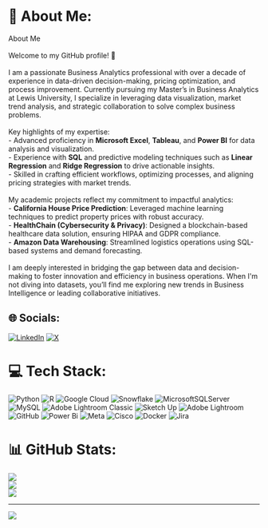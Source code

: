# 💫 About Me:
 About Me<br><br>Welcome to my GitHub profile! 👋 <br><br>I am a passionate Business Analytics professional with over a decade of experience in data-driven decision-making, pricing optimization, and process improvement. Currently pursuing my Master’s in Business Analytics at Lewis University, I specialize in leveraging data visualization, market trend analysis, and strategic collaboration to solve complex business problems.<br><br>Key highlights of my expertise:<br>- Advanced proficiency in **Microsoft Excel**, **Tableau**, and **Power BI** for data analysis and visualization.<br>- Experience with **SQL** and predictive modeling techniques such as **Linear Regression** and **Ridge Regression** to drive actionable insights.<br>- Skilled in crafting efficient workflows, optimizing processes, and aligning pricing strategies with market trends.<br><br>My academic projects reflect my commitment to impactful analytics:<br>- **California House Price Prediction**: Leveraged machine learning techniques to predict property prices with robust accuracy.<br>- **HealthChain (Cybersecurity & Privacy)**: Designed a blockchain-based healthcare data solution, ensuring HIPAA and GDPR compliance.<br>- **Amazon Data Warehousing**: Streamlined logistics operations using SQL-based systems and demand forecasting.<br><br>I am deeply interested in bridging the gap between data and decision-making to foster innovation and efficiency in business operations. When I'm not diving into datasets, you’ll find me exploring new trends in Business Intelligence or leading collaborative initiatives.

## 🌐 Socials:
[![LinkedIn](https://img.shields.io/badge/LinkedIn-%230077B5.svg?logo=linkedin&logoColor=white)](https://linkedin.com/in/https://www.linkedin.com/in/sushma-satyanarayana/) [![X](https://img.shields.io/badge/X-black.svg?logo=X&logoColor=white)](https://x.com/https://x.com/sush16331) 

# 💻 Tech Stack:
![Python](https://img.shields.io/badge/python-3670A0?style=for-the-badge&logo=python&logoColor=ffdd54) ![R](https://img.shields.io/badge/r-%23276DC3.svg?style=for-the-badge&logo=r&logoColor=white) ![Google Cloud](https://img.shields.io/badge/GoogleCloud-%234285F4.svg?style=for-the-badge&logo=google-cloud&logoColor=white) ![Snowflake](https://img.shields.io/badge/snowflake-%2329B5E8.svg?style=for-the-badge&logo=snowflake&logoColor=white) ![MicrosoftSQLServer](https://img.shields.io/badge/Microsoft%20SQL%20Server-CC2927?style=for-the-badge&logo=microsoft%20sql%20server&logoColor=white) ![MySQL](https://img.shields.io/badge/mysql-4479A1.svg?style=for-the-badge&logo=mysql&logoColor=white) ![Adobe Lightroom Classic](https://img.shields.io/badge/Adobe%20Lightroom%20Classic-31A8FF.svg?style=for-the-badge&logo=Adobe%20Lightroom%20Classic&logoColor=white) ![Sketch Up](https://img.shields.io/badge/SketchUp-005F9E?style=for-the-badge&logo=sketchup&logoColor=white) ![Adobe Lightroom](https://img.shields.io/badge/Adobe%20Lightroom-31A8FF.svg?style=for-the-badge&logo=Adobe%20Lightroom&logoColor=white) ![GitHub](https://img.shields.io/badge/github-%23121011.svg?style=for-the-badge&logo=github&logoColor=white) ![Power Bi](https://img.shields.io/badge/power_bi-F2C811?style=for-the-badge&logo=powerbi&logoColor=black) ![Meta](https://img.shields.io/badge/Meta-%230467DF.svg?style=for-the-badge&logo=Meta&logoColor=white) ![Cisco](https://img.shields.io/badge/cisco-%23049fd9.svg?style=for-the-badge&logo=cisco&logoColor=black) ![Docker](https://img.shields.io/badge/docker-%230db7ed.svg?style=for-the-badge&logo=docker&logoColor=white) ![Jira](https://img.shields.io/badge/jira-%230A0FFF.svg?style=for-the-badge&logo=jira&logoColor=white)
# 📊 GitHub Stats:
![](https://github-readme-stats.vercel.app/api?username=Sushma-code-eng&theme=dark&hide_border=false&include_all_commits=false&count_private=false)<br/>
![](https://github-readme-streak-stats.herokuapp.com/?user=Sushma-code-eng&theme=dark&hide_border=false)<br/>
![](https://github-readme-stats.vercel.app/api/top-langs/?username=Sushma-code-eng&theme=dark&hide_border=false&include_all_commits=false&count_private=false&layout=compact)

---
[![](https://visitcount.itsvg.in/api?id=Sushma-code-eng&icon=0&color=0)](https://visitcount.itsvg.in)

<!-- Proudly created with GPRM ( https://gprm.itsvg.in ) -->
